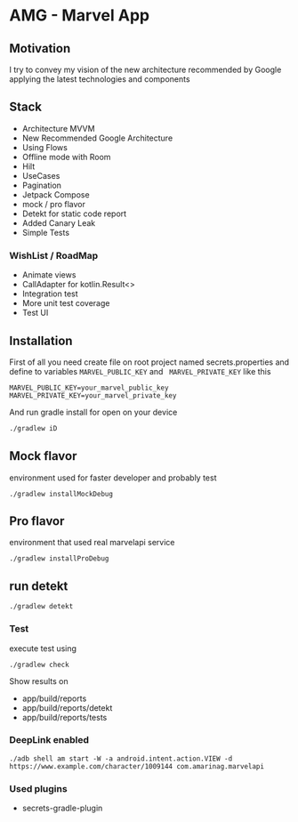 # AMG - Marvel App

## Motivation

I try to convey my vision of the new architecture recommended by Google applying the latest technologies and components


## Stack
- Architecture MVVM
- New Recommended Google Architecture
- Using Flows
- Offline mode with Room
- Hilt
- UseCases
- Pagination
- Jetpack Compose
- mock / pro flavor
- Detekt for static code report
- Added Canary Leak
- Simple Tests

### WishList / RoadMap
- Animate views
- CallAdapter for kotlin.Result<>
- Integration test
- More unit test coverage
- Test UI

## Installation 

First of all you need create file on root project named secrets.properties and define to variables <code>MARVEL_PUBLIC_KEY</code> and <code> MARVEL_PRIVATE_KEY</code>
like this
```properties
MARVEL_PUBLIC_KEY=your_marvel_public_key
MARVEL_PRIVATE_KEY=your_marvel_private_key
``` 
And run gradle install for open on your device

```bash
./gradlew iD
```

## Mock flavor
environment used for faster developer and probably test

```shell
./gradlew installMockDebug
```

## Pro flavor
environment that used real marvelapi service

```shell
./gradlew installProDebug
```


## run detekt
```shell
./gradlew detekt
```

### Test
execute test using
```shell
./gradlew check
```

Show results on
- app/build/reports
- app/build/reports/detekt
- app/build/reports/tests


### DeepLink enabled

```shell
./adb shell am start -W -a android.intent.action.VIEW -d https://www.example.com/character/1009144 com.amarinag.marvelapi
```

### Used plugins

* secrets-gradle-plugin
